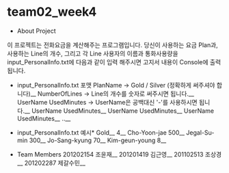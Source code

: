 # team02_week4

* About Project

이 프로젝트는 전화요금을 계산해주는 프로그램입니다.
당신이 사용하는 요금 Plan과, 사용하는 Line의 개수, 그리고 각 Line 사용자의 이름과 통화사용량을
input_PersonalInfo.txt에 다음과 같이 입력 해주시면  고지서 내용이 Console에 출력됩니다.

* input_PersonalInfo.txt 포맷
PlanName                -> Gold / Silver (정확하게 써주셔야 합니다)__
NumberOfLines           -> Line의 개수를 숫자로 써주시면 됩니다.__
UserName UsedMinutes    -> UserName은 공백대신 '-'를 사용하시면 됩니다.__
UserName UsedMinutes__
UserName UsedMinutes__
UserName UsedMinutes__
..__

* input_PersonalInfo.txt 예시* 
Gold__
4__
Cho-Yoon-jae 500__
Jegal-Su-min 300__
Jo-Sang-kyung 70__
Kim-geun-young 8__


* Team Members
201202154 조윤재__
201201419 김근영__
201102513 조상경__
201202287 제갈수민__
